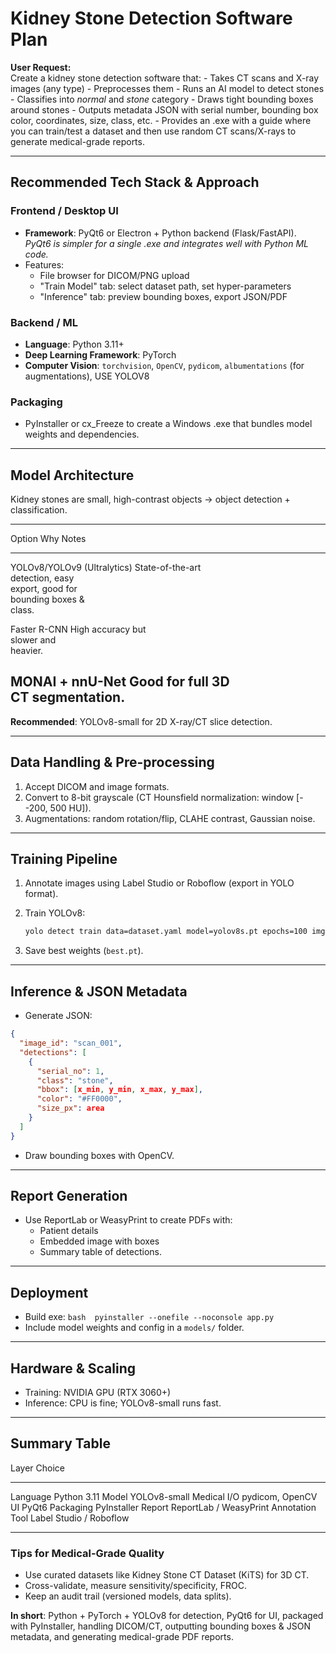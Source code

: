 # Kidney Stone Detection Software Plan

**User Request:**\
Create a kidney stone detection software that: - Takes CT scans and
X-ray images (any type) - Preprocesses them - Runs an AI model to detect
stones - Classifies into *normal* and *stone* category - Draws tight
bounding boxes around stones - Outputs metadata JSON with serial number,
bounding box color, coordinates, size, class, etc. - Provides an .exe
with a guide where you can train/test a dataset and then use random CT
scans/X-rays to generate medical-grade reports.

------------------------------------------------------------------------

## Recommended Tech Stack & Approach

### Frontend / Desktop UI

-   **Framework**: PyQt6 or Electron + Python backend (Flask/FastAPI).\
    *PyQt6 is simpler for a single .exe and integrates well with Python
    ML code.*
-   Features:
    -   File browser for DICOM/PNG upload
    -   "Train Model" tab: select dataset path, set hyper-parameters
    -   "Inference" tab: preview bounding boxes, export JSON/PDF

### Backend / ML

-   **Language**: Python 3.11+
-   **Deep Learning Framework**: PyTorch
-   **Computer Vision**: `torchvision`, `OpenCV`, `pydicom`,
    `albumentations` (for augmentations), USE YOLOV8

### Packaging

-   PyInstaller or cx_Freeze to create a Windows .exe that bundles model
    weights and dependencies.

------------------------------------------------------------------------

## Model Architecture

Kidney stones are small, high-contrast objects → object detection +
classification.

  -----------------------------------------------------------------------
  Option                        Why                Notes
  ----------------------------- ------------------ ----------------------
  YOLOv8/YOLOv9 (Ultralytics)   State-of-the-art   
                                detection, easy    
                                export, good for   
                                bounding boxes &   
                                class.             

  Faster R-CNN                  High accuracy but  
                                slower and         
                                heavier.           

  MONAI + nnU-Net               Good for full 3D   
                                CT segmentation.   
  -----------------------------------------------------------------------

**Recommended**: YOLOv8-small for 2D X-ray/CT slice detection.

------------------------------------------------------------------------

## Data Handling & Pre-processing

1.  Accept DICOM and image formats.
2.  Convert to 8-bit grayscale (CT Hounsfield normalization: window
    \[--200, 500 HU\]).
3.  Augmentations: random rotation/flip, CLAHE contrast, Gaussian noise.

------------------------------------------------------------------------

## Training Pipeline

1.  Annotate images using Label Studio or Roboflow (export in YOLO
    format).

2.  Train YOLOv8:

    ``` bash
    yolo detect train data=dataset.yaml model=yolov8s.pt epochs=100 imgsz=640
    ```

3.  Save best weights (`best.pt`).

------------------------------------------------------------------------

## Inference & JSON Metadata

-   Generate JSON:

``` json
{
  "image_id": "scan_001",
  "detections": [
    {
      "serial_no": 1,
      "class": "stone",
      "bbox": [x_min, y_min, x_max, y_max],
      "color": "#FF0000",
      "size_px": area
    }
  ]
}
```

-   Draw bounding boxes with OpenCV.

------------------------------------------------------------------------

## Report Generation

-   Use ReportLab or WeasyPrint to create PDFs with:
    -   Patient details
    -   Embedded image with boxes
    -   Summary table of detections.

------------------------------------------------------------------------

## Deployment

-   Build exe: `bash  pyinstaller --onefile --noconsole app.py`
-   Include model weights and config in a `models/` folder.

------------------------------------------------------------------------

## Hardware & Scaling

-   Training: NVIDIA GPU (RTX 3060+)
-   Inference: CPU is fine; YOLOv8-small runs fast.

------------------------------------------------------------------------

## Summary Table

  Layer             Choice
  ----------------- -------------------------
  Language          Python 3.11
  Model             YOLOv8-small
  Medical I/O       pydicom, OpenCV
  UI                PyQt6
  Packaging         PyInstaller
  Report            ReportLab / WeasyPrint
  Annotation Tool   Label Studio / Roboflow

------------------------------------------------------------------------

### Tips for Medical-Grade Quality

-   Use curated datasets like Kidney Stone CT Dataset (KiTS) for 3D CT.
-   Cross-validate, measure sensitivity/specificity, FROC.
-   Keep an audit trail (versioned models, data splits).

**In short**: Python + PyTorch + YOLOv8 for detection, PyQt6 for UI,
packaged with PyInstaller, handling DICOM/CT, outputting bounding boxes
& JSON metadata, and generating medical-grade PDF reports.
